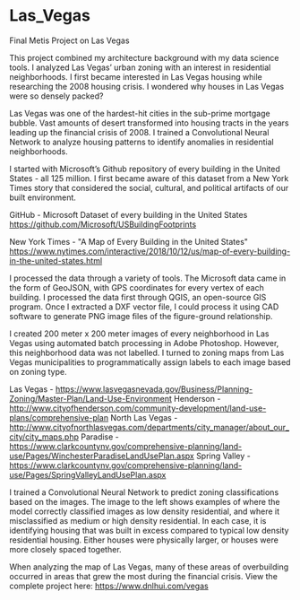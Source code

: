 # Las_Vegas
Final Metis Project on Las Vegas

This project combined my architecture background with my data science tools. I analyzed Las Vegas’ urban zoning with an interest in residential neighborhoods. I first became interested in Las Vegas housing while researching the 2008 housing crisis. I wondered why houses in Las Vegas were so densely packed? 

Las Vegas was one of the hardest-hit cities in the sub-prime mortgage bubble. Vast amounts of desert transformed into housing tracts in the years leading up the financial crisis of 2008. I trained a Convolutional Neural Network to analyze housing patterns to identify anomalies in residential neighborhoods.

I started with Microsoft’s Github repository of every building in the United States - all 125 million. I first became aware of this dataset from a New York Times story that considered the social, cultural, and political artifacts of our built environment. 

GitHub - Microsoft Dataset of every building in the United States
https://github.com/Microsoft/USBuildingFootprints

New York Times - "A Map of Every Building in the United States"
https://www.nytimes.com/interactive/2018/10/12/us/map-of-every-building-in-the-united-states.html

I processed the data through a variety of tools. The Microsoft data came in the form of GeoJSON, with GPS coordinates for every vertex of each building. I processed the data first through QGIS, an open-source GIS program. Once I extracted a DXF vector file, I could process it using CAD software to generate PNG image files of the figure-ground relationship. 

I created 200 meter x 200 meter images of every neighborhood in Las Vegas using automated batch processing in Adobe Photoshop. However, this neighborhood data was not labelled. I turned to zoning maps from Las Vegas municipalities to programmatically assign labels to each image based on zoning type.

Las Vegas - https://www.lasvegasnevada.gov/Business/Planning-Zoning/Master-Plan/Land-Use-Environment
Henderson - http://www.cityofhenderson.com/community-development/land-use-plans/comprehensive-plan
North Las Vegas - http://www.cityofnorthlasvegas.com/departments/city_manager/about_our_city/city_maps.php
Paradise - https://www.clarkcountynv.gov/comprehensive-planning/land-use/Pages/WinchesterParadiseLandUsePlan.aspx 
Spring Valley -  https://www.clarkcountynv.gov/comprehensive-planning/land-use/Pages/SpringValleyLandUsePlan.aspx

I trained a Convolutional Neural Network to predict zoning classifications based on the images. The image to the left shows examples of where the model correctly classified images as low density residential, and where it misclassified as medium or high density residential. In each case, it is identifying housing that was built in excess compared to typical low density residential housing. Either houses were physically larger, or houses were more closely spaced together.

When analyzing the map of Las Vegas, many of these areas of overbuilding occurred in areas that grew the most during the financial crisis. View the complete project here: https://www.dnlhui.com/vegas
